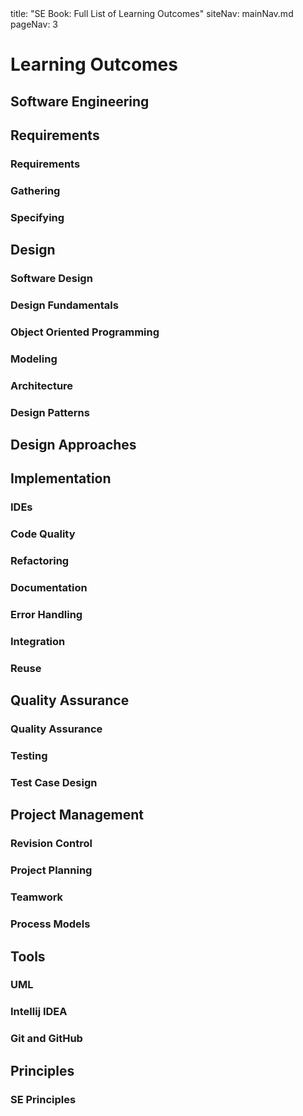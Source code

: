 <frontmatter>
title: "SE Book: Full List of Learning Outcomes"
siteNav: mainNav.md
pageNav: 3
</frontmatter>

<link rel="stylesheet" href="{{baseUrl}}/css/textbook.css">

<div class="website-content">

# Learning Outcomes

## Software Engineering

<include src="../softwareEngineering/introduction/prosAndCons/unit-inParent-asOutcome.md" boilerplate/>

## Requirements

### Requirements

<include src="../requirements/introduction/unit-inParent-asOutcome.md" boilerplate />
<include src="../requirements/nonFunctionalRequirements/unit-inParent-asOutcome.md" boilerplate />
<include src="../requirements/prioritizing/unit-inParent-asOutcome.md" boilerplate />
<include src="../requirements/quality/unit-inParent-asOutcome.md" boilerplate />

### Gathering

<include src="../gatheringRequirements/brainstorming/unit-inParent-asOutcome.md" boilerplate />
<include src="../gatheringRequirements/userSurveys/unit-inParent-asOutcome.md" boilerplate />
<include src="../gatheringRequirements/observation/unit-inParent-asOutcome.md" boilerplate />
<include src="../gatheringRequirements/interviews/unit-inParent-asOutcome.md" boilerplate />
<include src="../gatheringRequirements/focusGroups/unit-inParent-asOutcome.md" boilerplate />
<include src="../gatheringRequirements/prototyping/unit-inParent-asOutcome.md" boilerplate />
<include src="../gatheringRequirements/productSurveys/unit-inParent-asOutcome.md" boilerplate />

### Specifying

<include src="../specifyingRequirements/prose/what/unit-inParent-asOutcome.md" boilerplate />
<include src="../specifyingRequirements/featureList/what/unit-inParent-asOutcome.md" boilerplate />
<include src="../specifyingRequirements/userStories/introduction/unit-inParent-asOutcome.md" boilerplate />
<include src="../specifyingRequirements/userStories/details/unit-inParent-asOutcome.md" boilerplate />
<include src="../specifyingRequirements/userStories/usage/unit-inParent-asOutcome.md" boilerplate />
<include src="../specifyingRequirements/useCases/introduction/unit-inParent-asOutcome.md" boilerplate />
<include src="../specifyingRequirements/useCases/identifying/unit-inParent-asOutcome.md" boilerplate />
<include src="../specifyingRequirements/useCases/details/unit-inParent-asOutcome.md" boilerplate />
<include src="../specifyingRequirements/useCases/usage/unit-inParent-asOutcome.md" boilerplate />
<include src="../specifyingRequirements/glossary/what/unit-inParent-asOutcome.md" boilerplate />
<include src="../specifyingRequirements/supplementaryRequirements/what/unit-inParent-asOutcome.md" boilerplate />

## Design

### Software Design

<include src="../design/introduction/what/unit-inParent-asOutcome.md" boilerplate />

### Design Fundamentals

<include src="../designFundamentals/abstraction/what/unit-inParent-asOutcome.md" boilerplate />
<include src="../designFundamentals/coupling/what/unit-inParent-asOutcome.md" boilerplate />
<include src="../designFundamentals/coupling/how/unit-inParent-asOutcome.md" boilerplate />
<include src="../designFundamentals/coupling/types/unit-inParent-asOutcome.md" boilerplate />
<include src="../designFundamentals/cohesion/how/unit-inParent-asOutcome.md" boilerplate />
<include src="../designFundamentals/cohesion/what/unit-inParent-asOutcome.md" boilerplate />

### Object Oriented Programming

<include src="../oop/introduction/what/unit-inParent-asOutcome.md" boilerplate />
<include src="../oop/objects/what/unit-inParent-asOutcome.md" boilerplate />
<include src="../oop/objects/abstraction/unit-inParent-asOutcome.md" boilerplate />
<include src="../oop/objects/encapsulation/unit-inParent-asOutcome.md" boilerplate />
<include src="../oop/classes/what/unit-inParent-asOutcome.md" boilerplate />
<include src="../oop/classes/classLevelMembers/unit-inParent-asOutcome.md" boilerplate />
<include src="../oop/classes/enumerations/unit-inParent-asOutcome.md" boilerplate />
<include src="../oop/associations/what/unit-inParent-asOutcome.md" boilerplate />
<include src="../oop/associations/navigability/unit-inParent-asOutcome.md" boilerplate />
<include src="../oop/associations/multiplicity/unit-inParent-asOutcome.md" boilerplate />
<include src="../oop/associations/dependencies/unit-inParent-asOutcome.md" boilerplate />
<include src="../oop/associations/composition/unit-inParent-asOutcome.md" boilerplate />
<include src="../oop/associations/aggregation/unit-inParent-asOutcome.md" boilerplate />
<include src="../oop/associations/associationClasses/unit-inParent-asOutcome.md" boilerplate />
<include src="../oop/inheritance/what/unit-inParent-asOutcome.md" boilerplate />
<include src="../oop/inheritance/overriding/unit-inParent-asOutcome.md" boilerplate />
<include src="../oop/inheritance/overloading/unit-inParent-asOutcome.md" boilerplate />
<include src="../oop/inheritance/interfaces/unit-inParent-asOutcome.md" boilerplate />
<include src="../oop/inheritance/abstractClasses/unit-inParent-asOutcome.md" boilerplate />
<include src="../oop/inheritance/dynamicAndStaticBinding/unit-inParent-asOutcome.md" boilerplate />
<include src="../oop/inheritance/substitutability/unit-inParent-asOutcome.md" boilerplate />
<include src="../oop/polymorphism/what/unit-inParent-asOutcome.md" boilerplate />
<include src="../oop/polymorphism/how/unit-inParent-asOutcome.md" boilerplate />
<include src="../oop/more/miscellaneous/unit-inParent-asOutcome.md" boilerplate />
<include src="../oop/more/review/unit-inParent-asOutcome.md" boilerplate />

### Modeling

<include src="../modeling/introduction/what/unit-inParent-asOutcome.md" boilerplate />
<include src="../modeling/introduction/how/unit-inParent-asOutcome.md" boilerplate />
<include src="../modeling/introduction/umlModels/unit-inParent-asOutcome.md" boilerplate />
<include src="../modeling/modelingStructures/classDiagramsBasic/unit-inParent-asOutcome.md" boilerplate />
<include src="../modeling/modelingStructures/classDiagramsIntermediate/unit-inParent-asOutcome.md" boilerplate />
<include src="../modeling/modelingStructures/classDiagramsAdvanced/unit-inParent-asOutcome.md" boilerplate />
<include src="../modeling/modelingStructures/objectDiagrams/unit-inParent-asOutcome.md" boilerplate />
<include src="../modeling/modelingStructures/objectOrientedDomainModels/unit-inParent-asOutcome.md" boilerplate />
<include src="../modeling/modelingStructures/deploymentDiagrams/unit-inParent-asOutcome.md" boilerplate />
<include src="../modeling/modelingStructures/componentDiagrams/unit-inParent-asOutcome.md" boilerplate />
<include src="../modeling/modelingStructures/packageDiagrams/unit-inParent-asOutcome.md" boilerplate />
<include src="../modeling/modelingStructures/compositeStructureDiagrams/unit-inParent-asOutcome.md" boilerplate />
<include src="../modeling/modelingBehaviors/activityDiagrams/unit-inParent-asOutcome.md" boilerplate />
<include src="../modeling/modelingBehaviors/sequenceDiagramsBasic/unit-inParent-asOutcome.md" boilerplate />
<include src="../modeling/modelingBehaviors/sequenceDiagramsIntermediate/unit-inParent-asOutcome.md" boilerplate />
<include src="../modeling/modelingBehaviors/sequenceDiagramsAdvanced/unit-inParent-asOutcome.md" boilerplate />
<include src="../modeling/modelingBehaviors/useCaseDiagrams/unit-inParent-asOutcome.md" boilerplate />
<include src="../modeling/modelingBehaviors/timingDiagrams/unit-inParent-asOutcome.md" boilerplate />
<include src="../modeling/modelingBehaviors/interactionOverviewDiagrams/unit-inParent-asOutcome.md" boilerplate />
<include src="../modeling/modelingBehaviors/communicationDiagrams/unit-inParent-asOutcome.md" boilerplate />
<include src="../modeling/modelingBehaviors/stateMachineDiagrams/unit-inParent-asOutcome.md" boilerplate />
<include src="../modeling/modelingASolution/introduction/unit-inParent-asOutcome.md" boilerplate />
<include src="../modeling/modelingASolution/basic/unit-inParent-asOutcome.md" boilerplate />
<include src="../modeling/modelingASolution/intermediate/unit-inParent-asOutcome.md" boilerplate />

### Architecture

<include src="../architecture/introduction/what/unit-inParent-asOutcome.md" boilerplate />
<include src="../architecture/architectureDiagrams/reading/unit-inParent-asOutcome.md" boilerplate />
<include src="../architecture/architectureDiagrams/drawing/unit-inParent-asOutcome.md" boilerplate />
<include src="../architecture/architecturalStyles/introduction/what/unit-inParent-asOutcome.md" boilerplate />
<include src="../architecture/architecturalStyles/nTier/what/unit-inParent-asOutcome.md" boilerplate />
<include src="../architecture/architecturalStyles/clientServer/what/unit-inParent-asOutcome.md" boilerplate />
<include src="../architecture/architecturalStyles/transactionProcessing/what/unit-inParent-asOutcome.md" boilerplate />
<include src="../architecture/architecturalStyles/serviceOriented/what/unit-inParent-asOutcome.md" boilerplate />
<include src="../architecture/architecturalStyles/eventDriven/what/unit-inParent-asOutcome.md" boilerplate />
<include src="../architecture/architecturalStyles/more/moreStyles/unit-inParent-asOutcome.md" boilerplate />
<include src="../architecture/architecturalStyles/more/usingStyles/unit-inParent-asOutcome.md" boilerplate />

### Design Patterns

<include src="../designPatterns/introduction/what/unit-inParent-asOutcome.md" boilerplate />
<include src="../designPatterns/introduction/format/unit-inParent-asOutcome.md" boilerplate />
<include src="../designPatterns/singleton/what/unit-inParent-asOutcome.md" boilerplate />
<include src="../designPatterns/singleton/implementation/unit-inParent-asOutcome.md" boilerplate />
<include src="../designPatterns/singleton/evaluation/unit-inParent-asOutcome.md" boilerplate />
<include src="../designPatterns/abstractionOccurrence/what/unit-inParent-asOutcome.md" boilerplate />
<include src="../designPatterns/facade/what/unit-inParent-asOutcome.md" boilerplate />
<include src="../designPatterns/command/what/unit-inParent-asOutcome.md" boilerplate />
<include src="../designPatterns/modelViewController/what/unit-inParent-asOutcome.md" boilerplate />
<include src="../designPatterns/observer/what/unit-inParent-asOutcome.md" boilerplate />
<include src="../designPatterns/more/combiningDesignPatterns/unit-inParent-asOutcome.md" boilerplate />
<include src="../designPatterns/more/otherDesignPatterns/unit-inParent-asOutcome.md" boilerplate />
<include src="../designPatterns/more/usingDesignPatterns/unit-inParent-asOutcome.md" boilerplate />
<include src="../designPatterns/more/otherTypesOfPatterns/unit-inParent-asOutcome.md" boilerplate />
<include src="../designPatterns/more/vsPrinciples/unit-inParent-asOutcome.md" boilerplate />

## Design Approaches

<include src="../designApproaches/multilevelDesign/what/unit-inParent-asOutcome.md" boilerplate />
<include src="../designApproaches/topDownBottomUp/what/unit-inParent-asOutcome.md" boilerplate />
<include src="../designApproaches/agileDesign/what/unit-inParent-asOutcome.md" boilerplate />

## Implementation

### IDEs

<include src="../ides/introduction/what/unit-inParent-asOutcome.md" boilerplate />
<include src="../ides/debugging/what/unit-inParent-asOutcome.md" boilerplate />

### Code Quality

<include src="../codeQuality/introduction/basic/unit-inParent-asOutcome.md" boilerplate />
<include src="../codeQuality/maximiseReadability/introduction/unit-inParent-asOutcome.md" boilerplate />
<include src="../codeQuality/followStandard/introduction/unit-inParent-asOutcome.md" boilerplate />
<include src="../codeQuality/followStandard/basic/unit-inParent-asOutcome.md" boilerplate />
<include src="../codeQuality/followStandard/intermediate/unit-inParent-asOutcome.md" boilerplate />
<include src="../codeQuality/nameWell/introduction/unit-inParent-asOutcome.md" boilerplate />
<include src="../codeQuality/avoidShortcuts/introduction/unit-inParent-asOutcome.md" boilerplate />
<include src="../codeQuality/commentMinimally/introduction/unit-inParent-asOutcome.md" boilerplate />

### Refactoring

<include src="../refactoring/what/unit-inParent-asOutcome.md" boilerplate />
<include src="../refactoring/how/unit-inParent-asOutcome.md" boilerplate />
<include src="../refactoring/when/unit-inParent-asOutcome.md" boilerplate />

### Documentation

<include src="../documentation/introduction/what/unit-inParent-asOutcome.md" boilerplate />
<include src="../documentation/guidelines/goTopDown/what/unit-inParent-asOutcome.md" boilerplate />
<include src="../documentation/guidelines/goTopDown/why/unit-inParent-asOutcome.md" boilerplate />
<include src="../documentation/guidelines/goTopDown/how/unit-inParent-asOutcome.md" boilerplate />
<include src="../documentation/guidelines/aimForComprehensibility/what/unit-inParent-asOutcome.md" boilerplate />
<include src="../documentation/guidelines/aimForComprehensibility/how/unit-inParent-asOutcome.md" boilerplate />
<include src="../documentation/guidelines/documentMinimally/how/unit-inParent-asOutcome.md" boilerplate />
<include src="../documentation/guidelines/documentMinimally/what/unit-inParent-asOutcome.md" boilerplate />
<include src="../documentation/tools/javaDoc/how/unit-inParent-asOutcome.md" boilerplate />
<include src="../documentation/tools/javaDoc/what/unit-inParent-asOutcome.md" boilerplate />
<include src="../documentation/tools/markdown/what/unit-inParent-asOutcome.md" boilerplate />
<include src="../documentation/tools/markdown/how/unit-inParent-asOutcome.md" boilerplate />
<include src="../documentation/tools/asciiDoc/what/unit-inParent-asOutcome.md" boilerplate />

### Error Handling

<include src="../errorHandling/introduction/what/unit-inParent-asOutcome.md" boilerplate />
<include src="../errorHandling/exceptions/what/unit-inParent-asOutcome.md" boilerplate />
<include src="../errorHandling/exceptions/how/unit-inParent-asOutcome.md" boilerplate />
<include src="../errorHandling/exceptions/when/unit-inParent-asOutcome.md" boilerplate />
<include src="../errorHandling/assertions/what/unit-inParent-asOutcome.md" boilerplate />
<include src="../errorHandling/assertions/how/unit-inParent-asOutcome.md" boilerplate />
<include src="../errorHandling/assertions/when/unit-inParent-asOutcome.md" boilerplate />
<include src="../errorHandling/logging/what/unit-inParent-asOutcome.md" boilerplate />
<include src="../errorHandling/logging/how/unit-inParent-asOutcome.md" boilerplate />
<include src="../errorHandling/defensiveProgramming/what/unit-inParent-asOutcome.md" boilerplate />
<include src="../errorHandling/defensiveProgramming/compulsoryAssociations/unit-inParent-asOutcome.md" boilerplate />
<include src="../errorHandling/defensiveProgramming/1to1Associations/unit-inParent-asOutcome.md" boilerplate />
<include src="../errorHandling/defensiveProgramming/referentialIntegrity/unit-inParent-asOutcome.md" boilerplate />
<include src="../errorHandling/defensiveProgramming/when/unit-inParent-asOutcome.md" boilerplate />
<include src="../errorHandling/designByContract/what/unit-inParent-asOutcome.md" boilerplate />

### Integration

<include src="../integration/introduction/what/unit-inParent-asOutcome.md" boilerplate />
<include src="../integration/approaches/lateVsEarly/unit-inParent-asOutcome.md" boilerplate />
<include src="../integration/approaches/bigBangVsIncremental/unit-inParent-asOutcome.md" boilerplate />
<include src="../integration/approaches/topDownVsBottomUp/unit-inParent-asOutcome.md" boilerplate />
<include src="../integration/buildAutomation/what/unit-inParent-asOutcome.md" boilerplate />
<include src="../integration/buildAutomation/continuousIntegrationDeployment/unit-inParent-asOutcome.md" boilerplate />
<include src="../integration/more/review/unit-inParent-asOutcome.md" boilerplate />

### Reuse

<include src="../reuse/introduction/what/unit-inParent-asOutcome.md" boilerplate />
<include src="../reuse/introduction/when/unit-inParent-asOutcome.md" boilerplate />
<include src="../reuse/apis/what/unit-inParent-asOutcome.md" boilerplate />
<include src="../reuse/apis/designingAPIs/unit-inParent-asOutcome.md" boilerplate />
<include src="../reuse/libraries/what/unit-inParent-asOutcome.md" boilerplate />
<include src="../reuse/libraries/how/unit-inParent-asOutcome.md" boilerplate />
<include src="../reuse/frameworks/what/unit-inParent-asOutcome.md" boilerplate />
<include src="../reuse/frameworks/frameworksVsLibraries/unit-inParent-asOutcome.md" boilerplate />
<include src="../reuse/platforms/what/unit-inParent-asOutcome.md" boilerplate />
<include src="../reuse/cloudComputing/what/unit-inParent-asOutcome.md" boilerplate />
<include src="../reuse/cloudComputing/services/unit-inParent-asOutcome.md" boilerplate />

## Quality Assurance

### Quality Assurance

<include src="../qualityAssurance/introduction/what/unit-inParent-asOutcome.md" boilerplate />
<include src="../qualityAssurance/introduction/validationVsVerification/unit-inParent-asOutcome.md" boilerplate />
<include src="../qualityAssurance/codeReviews/what/unit-inParent-asOutcome.md" boilerplate />
<include src="../qualityAssurance/staticAnalysis/what/unit-inParent-asOutcome.md" boilerplate />
<include src="../qualityAssurance/formalVerification/what/unit-inParent-asOutcome.md" boilerplate />

### Testing

<include src="../testing/introduction/what/unit-inParent-asOutcome.md" boilerplate />
<include src="../testing/introduction/testability/unit-inParent-asOutcome.md" boilerplate />
<include src="../testing/testingTypes/unitTesting/what/unit-inParent-asOutcome.md" boilerplate />
<include src="../testing/testingTypes/unitTesting/stubs/unit-inParent-asOutcome.md" boilerplate />
<include src="../testing/testingTypes/integrationTesting/what/unit-inParent-asOutcome.md" boilerplate />
<include src="../testing/testingTypes/systemTesting/what/unit-inParent-asOutcome.md" boilerplate />
<include src="../testing/testingTypes/alphaBetaTesting/what/unit-inParent-asOutcome.md" boilerplate />
<include src="../testing/testingTypes/dogfooding/what/unit-inParent-asOutcome.md" boilerplate />
<include src="../testing/testingTypes/developerTesting/what/unit-inParent-asOutcome.md" boilerplate />
<include src="../testing/testingTypes/developerTesting/why/unit-inParent-asOutcome.md" boilerplate />
<include src="../testing/testingTypes/exploratoryVsScriptedTesting/what/unit-inParent-asOutcome.md" boilerplate />
<include src="../testing/testingTypes/exploratoryVsScriptedTesting/when/unit-inParent-asOutcome.md" boilerplate />
<include src="../testing/testingTypes/acceptanceTesting/what/unit-inParent-asOutcome.md" boilerplate />
<include src="../testing/testingTypes/acceptanceTesting/acceptanceVsSystemTesting/unit-inParent-asOutcome.md" boilerplate />
<include src="../testing/testingTypes/regressionTesting/what/unit-inParent-asOutcome.md" boilerplate />
<include src="../testing/testAutomation/what/unit-inParent-asOutcome.md" boilerplate />
<include src="../testing/testAutomation/testingTextUis/unit-inParent-asOutcome.md" boilerplate />
<include src="../testing/testAutomation/usingTestDrivers/unit-inParent-asOutcome.md" boilerplate />
<include src="../testing/testAutomation/tools/unit-inParent-asOutcome.md" boilerplate />
<include src="../testing/testAutomation/testingGuis/unit-inParent-asOutcome.md" boilerplate />
<include src="../testing/testCoverage/what/unit-inParent-asOutcome.md" boilerplate />
<include src="../testing/testCoverage/how/unit-inParent-asOutcome.md" boilerplate />
<include src="../testing/dependencyInjection/what/unit-inParent-asOutcome.md" boilerplate />
<include src="../testing/dependencyInjection/how/unit-inParent-asOutcome.md" boilerplate />
<include src="../testing/tdd/what/unit-inParent-asOutcome.md" boilerplate />
<include src="../testing/tdd/how/unit-inParent-asOutcome.md" boilerplate />

### Test Case Design

<include src="../testCaseDesign/introduction/what/unit-inParent-asOutcome.md" boilerplate />
<include src="../testCaseDesign/introduction/positiveVsNegative/unit-inParent-asOutcome.md" boilerplate />
<include src="../testCaseDesign/introduction/blackVsGlass/unit-inParent-asOutcome.md" boilerplate />
<include src="../testCaseDesign/equivalencePartitions/what/unit-inParent-asOutcome.md" boilerplate />
<include src="../testCaseDesign/equivalencePartitions/basic/unit-inParent-asOutcome.md" boilerplate />
<include src="../testCaseDesign/equivalencePartitions/intermediate/unit-inParent-asOutcome.md" boilerplate />
<include src="../testCaseDesign/boundaryValueAnalysis/what/unit-inParent-asOutcome.md" boilerplate />
<include src="../testCaseDesign/boundaryValueAnalysis/how/unit-inParent-asOutcome.md" boilerplate />
<include src="../testCaseDesign/combiningTestInputs/why/unit-inParent-asOutcome.md" boilerplate />
<include src="../testCaseDesign/combiningTestInputs/combinationStrategies/unit-inParent-asOutcome.md" boilerplate />
<include src="../testCaseDesign/combiningTestInputs/heuristicValid/unit-inParent-asOutcome.md" boilerplate />
<include src="../testCaseDesign/combiningTestInputs/heuristicInvalid/unit-inParent-asOutcome.md" boilerplate />
<include src="../testCaseDesign/combiningTestInputs/mix/unit-inParent-asOutcome.md" boilerplate />
<include src="../testCaseDesign/more/testingUseCases/unit-inParent-asOutcome.md" boilerplate />
<include src="../testCaseDesign/summary/recap/unit-inParent-asOutcome.md" boilerplate />
<include src="../testCaseDesign/summary/exercises/unit-inParent-asOutcome.md" boilerplate />

## Project Management

### Revision Control

<include src="../revisionControl/what/unit-inParent-asOutcome.md" boilerplate />
<include src="../revisionControl/repositories/unit-inParent-asOutcome.md" boilerplate />
<include src="../revisionControl/savingHistory/unit-inParent-asOutcome.md" boilerplate />
<include src="../revisionControl/usingHistory/unit-inParent-asOutcome.md" boilerplate />
<include src="../revisionControl/remoteRepositories/unit-inParent-asOutcome.md" boilerplate />
<include src="../revisionControl/branching/unit-inParent-asOutcome.md" boilerplate />
<include src="../revisionControl/drcsVsCrcs/unit-inParent-asOutcome.md" boilerplate />
<include src="../revisionControl/forkingWorkflow/unit-inParent-asOutcome.md" boilerplate />
<include src="../revisionControl/featureBranchFlow/unit-inParent-asOutcome.md" boilerplate />
<include src="../revisionControl/centralizedFlow/unit-inParent-asOutcome.md" boilerplate />

### Project Planning

<include src="../projectPlanning/workBreakdownStructure/unit-inParent-asOutcome.md" boilerplate />
<include src="../projectPlanning/milestones/unit-inParent-asOutcome.md" boilerplate />
<include src="../projectPlanning/buffers/unit-inParent-asOutcome.md" boilerplate />
<include src="../projectPlanning/issueTrackers/unit-inParent-asOutcome.md" boilerplate />
<include src="../projectPlanning/ganttCharts/unit-inParent-asOutcome.md" boilerplate />
<include src="../projectPlanning/pertCharts/unit-inParent-asOutcome.md" boilerplate />

### Teamwork

<include src="../teamwork/teamStructures/unit-inParent-asOutcome.md" boilerplate />

### Process Models

<include src="../processModels/introduction/what/unit-inParent-asOutcome.md" boilerplate />
<include src="../processModels/introduction/sequentialModels/unit-inParent-asOutcome.md" boilerplate />
<include src="../processModels/introduction/iterativeModels/unit-inParent-asOutcome.md" boilerplate />
<include src="../processModels/introduction/agileModels/unit-inParent-asOutcome.md" boilerplate />
<include src="../processModels/exampleProcessModels/xp/unit-inParent-asOutcome.md" boilerplate />
<include src="../processModels/exampleProcessModels/scrum/unit-inParent-asOutcome.md" boilerplate />
<include src="../processModels/exampleProcessModels/unifiedProcess/unit-inParent-asOutcome.md" boilerplate />
<include src="../processModels/more/cmmi/unit-inParent-asOutcome.md" boilerplate />
<include src="../processModels/summary/recap/unit-inParent-asOutcome.md" boilerplate />

## Tools

### UML

<include src="../uml/classDiagrams/introduction/what/unit-inParent-asOutcome.md" boilerplate />
<include src="../uml/classDiagrams/classes/what/unit-inParent-asOutcome.md" boilerplate />
<include src="../uml/classDiagrams/associations/what/unit-inParent-asOutcome.md" boilerplate />
<include src="../uml/classDiagrams/associations/navigability/unit-inParent-asOutcome.md" boilerplate />
<include src="../uml/classDiagrams/associations/roles/unit-inParent-asOutcome.md" boilerplate />
<include src="../uml/classDiagrams/associations/labels/unit-inParent-asOutcome.md" boilerplate />
<include src="../uml/classDiagrams/associations/multiplicity/unit-inParent-asOutcome.md" boilerplate />
<include src="../uml/classDiagrams/dependencies/what/unit-inParent-asOutcome.md" boilerplate />
<include src="../uml/classDiagrams/associationsAsAttributes/what/unit-inParent-asOutcome.md" boilerplate />
<include src="../uml/classDiagrams/enumerations/what/unit-inParent-asOutcome.md" boilerplate />
<include src="../uml/classDiagrams/classLevelMembers/what/unit-inParent-asOutcome.md" boilerplate />
<include src="../uml/classDiagrams/associationClasses/what/unit-inParent-asOutcome.md" boilerplate />
<include src="../uml/classDiagrams/composition/what/unit-inParent-asOutcome.md" boilerplate />
<include src="../uml/classDiagrams/aggregation/what/unit-inParent-asOutcome.md" boilerplate />
<include src="../uml/classDiagrams/classInheritance/what/unit-inParent-asOutcome.md" boilerplate />
<include src="../uml/classDiagrams/abstractClasses/what/unit-inParent-asOutcome.md" boilerplate />
<include src="../uml/classDiagrams/interfaces/what/unit-inParent-asOutcome.md" boilerplate />
<include src="../uml/objectDiagrams/introduction/unit-inParent-asOutcome.md" boilerplate />
<include src="../uml/objectDiagrams/objects/unit-inParent-asOutcome.md" boilerplate />
<include src="../uml/objectDiagrams/associations/unit-inParent-asOutcome.md" boilerplate />
<include src="../uml/sequenceDiagrams/introduction/unit-inParent-asOutcome.md" boilerplate />
<include src="../uml/sequenceDiagrams/basic/unit-inParent-asOutcome.md" boilerplate />
<include src="../uml/sequenceDiagrams/objectCreation/unit-inParent-asOutcome.md" boilerplate />
<include src="../uml/sequenceDiagrams/objectDeletion/unit-inParent-asOutcome.md" boilerplate />
<include src="../uml/sequenceDiagrams/loops/unit-inParent-asOutcome.md" boilerplate />
<include src="../uml/sequenceDiagrams/selfInvocation/unit-inParent-asOutcome.md" boilerplate />
<include src="../uml/sequenceDiagrams/alternativePaths/unit-inParent-asOutcome.md" boilerplate />
<include src="../uml/sequenceDiagrams/optionalPaths/unit-inParent-asOutcome.md" boilerplate />
<include src="../uml/sequenceDiagrams/parallelPaths/unit-inParent-asOutcome.md" boilerplate />
<include src="../uml/sequenceDiagrams/referenceFrames/unit-inParent-asOutcome.md" boilerplate />
<include src="../uml/sequenceDiagrams/minimalNotation/unit-inParent-asOutcome.md" boilerplate />
<include src="../uml/activityDiagrams/introduction/what/unit-inParent-asOutcome.md" boilerplate />
<include src="../uml/activityDiagrams/basicNotations/linearPaths/unit-inParent-asOutcome.md" boilerplate />
<include src="../uml/activityDiagrams/basicNotations/alternatePaths/unit-inParent-asOutcome.md" boilerplate />
<include src="../uml/activityDiagrams/basicNotations/parallelPaths/unit-inParent-asOutcome.md" boilerplate />
<include src="../uml/activityDiagrams/basicNotations/rakes/unit-inParent-asOutcome.md" boilerplate />
<include src="../uml/activityDiagrams/basicNotations/swimlanes/unit-inParent-asOutcome.md" boilerplate />
<include src="../uml/notes/notes/unit-inParent-asOutcome.md" boilerplate />
<include src="../uml/notes/constraints/unit-inParent-asOutcome.md" boilerplate />
<include src="../uml/miscellaneous/objectVsClassDiagrams/unit-inParent-asOutcome.md" boilerplate />

### Intellij IDEA

<include src="../intellij/projectSetup/unit-inParent-asOutcome.md" boilerplate />
<include src="../intellij/codeNavigation/unit-inParent-asOutcome.md" boilerplate />
<include src="../intellij/productivityShortcuts/unit-inParent-asOutcome.md" boilerplate />
<include src="../intellij/debuggingBasic/unit-inParent-asOutcome.md" boilerplate />
<include src="../intellij/refactoring/unit-inParent-asOutcome.md" boilerplate />

### Git and GitHub

<include src="../gitAndGithub/init/unit-inParent-asOutcome.md" boilerplate />
<include src="../gitAndGithub/commit/unit-inParent-asOutcome.md" boilerplate />
<include src="../gitAndGithub/ignore/unit-inParent-asOutcome.md" boilerplate />
<include src="../gitAndGithub/tag/unit-inParent-asOutcome.md" boilerplate />
<include src="../gitAndGithub/checkout/unit-inParent-asOutcome.md" boilerplate />
<include src="../gitAndGithub/stash/unit-inParent-asOutcome.md" boilerplate />
<include src="../gitAndGithub/clone/unit-inParent-asOutcome.md" boilerplate />
<include src="../gitAndGithub/pull/unit-inParent-asOutcome.md" boilerplate />
<include src="../gitAndGithub/push/unit-inParent-asOutcome.md" boilerplate />
<include src="../gitAndGithub/branch/unit-inParent-asOutcome.md" boilerplate />
<include src="../gitAndGithub/mergeConflicts/unit-inParent-asOutcome.md" boilerplate />
<include src="../gitAndGithub/createPRs/unit-inParent-asOutcome.md" boilerplate />
<include src="../gitAndGithub/managePRs/unit-inParent-asOutcome.md" boilerplate />
<include src="../gitAndGithub/forkingWorkflow/unit-inParent-asOutcome.md" boilerplate />

## Principles

### SE Principles

<include src="../principles/singleResponsibilityPrinciple/unit-inParent-asOutcome.md" boilerplate />
<include src="../principles/interfaceSegregationPrinciple/unit-inParent-asOutcome.md" boilerplate />
<include src="../principles/liskovSubstitutionPrinciple/unit-inParent-asOutcome.md" boilerplate />
<include src="../principles/dependencyInversionPrinciple/unit-inParent-asOutcome.md" boilerplate />
<include src="../principles/openClosedPrinciple/unit-inParent-asOutcome.md" boilerplate />
<include src="../principles/solidPrinciples/unit-inParent-asOutcome.md" boilerplate />
<include src="../principles/separationOfConcernsPrinciple/unit-inParent-asOutcome.md" boilerplate />
<include src="../principles/lawOfDemeter/unit-inParent-asOutcome.md" boilerplate />
<include src="../principles/brooksLaw/unit-inParent-asOutcome.md" boilerplate />
<include src="../principles/yagniPrinciple/unit-inParent-asOutcome.md" boilerplate />
<include src="../principles/dryPrinciple/unit-inParent-asOutcome.md" boilerplate />
<include src="../principles/review/unit-inParent-asOutcome.md" boilerplate />
